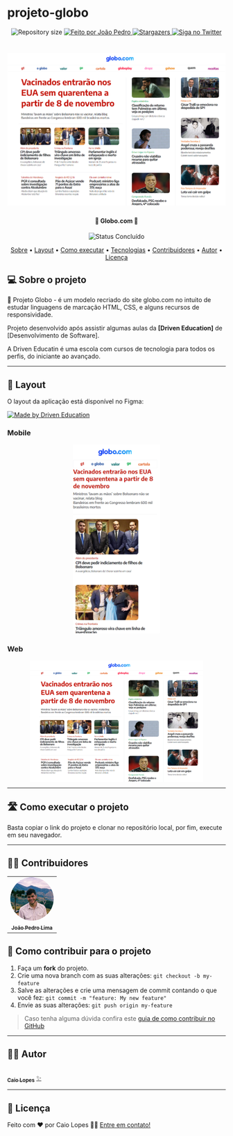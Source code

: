 # projeto-globo

<p align="center">

  <img alt="Repository size" src="https://img.shields.io/github/repo-size/jplimam/projeto-instagram">
  
  <!-- <img alt="License" src="https://img.shields.io/badge/license-MIT-brightgreen"> -->
  
   <a href="https://github.com/jplimam">
    <img alt="Feito por João Pedro" src="https://img.shields.io/badge/feito-por%20João%20Pedro%20Lima-BB2525">
   </a>
   
   <a href="https://github.com/jplimam/projeto-instagram/stargazers">
    <img alt="Stargazers" src="https://img.shields.io/github/stars/jplimam/projeto-instagram?style=social">
  </a>
  
   <a href="https://www.twitter.com/whoisjepire/">
    <img alt="Siga no Twitter" src="https://img.shields.io/twitter/url?url=https%3A%2F%2Fgithub.com%2Fjplimam%2Fprojeto-instagram">
  </a>
  
 
</p>
<h1 align="center">
    <img alt="Projeto Globo" title="#ProjetoGlobo" src="assets/images/globo.png" />
</h1>

<h4 align="center"> 
	🚧 Globo.com 🚧
</h4>

<p align="center">
	<!--<img alt="Status Em Desenvolvimento" src="https://img.shields.io/badge/STATUS-EM%20DESENVOLVIMENTO-green">-->
	<img alt="Status Concluído" src="https://img.shields.io/badge/STATUS-CONCLU%C3%8DDO-brightgreen">
</p>

<p align="center">
 <a href="#-sobre-o-projeto">Sobre</a> •
 <a href="#-layout">Layout</a> • 
 <a href="#-como-executar-o-projeto">Como executar</a> • 
 <a href="#-tecnologias">Tecnologias</a> • 
 <a href="#-contribuidores">Contribuidores</a> • 
 <a href="#-autor">Autor</a> • 
 <a href="#user-content--licença">Licença</a>
</p>


## 💻 Sobre o projeto

📄 Projeto Globo - é um modelo recriado do site globo.com no intuito de estudar linguagens de marcação HTML, CSS, e alguns recursos de responsividade.


Projeto desenvolvido após assistir algumas aulas da **[Driven Education]** de [Desenvolvimento de Software].

A Driven Educatin é uma escola com cursos de tecnologia para todos os perfis, do iniciante ao avançado.

---

## 🎨 Layout

O layout da aplicação está disponível no Figma:

<a href="https://www.figma.com/file/TusiAOJUwrEsBph6gYhUNf/Projeto-Globo.com?node-id=5%3A167&mode=dev">
  <img alt="Made by Driven Education" src="https://img.shields.io/badge/Acessar%20Layout%20-Figma-%2304D361">
</a>


### Mobile

<p align="center">
  <img alt="Projeto Globo" title="Projeto Globo" src="assets/images/mobile.png" width="200px">
</p>

### Web

<p align="center" style="display: flex; align-items: flex-start; justify-content: center;">
  <img alt="Projeto Globo" title="Projeto Globo" src="assets/images/globo.png" width="400px">

---

## 🛣️ Como executar o projeto

Basta copiar o link do projeto e clonar no repositório local, por fim, execute em seu navegador.

---

## 👨‍💻 Contribuidores

<table>
  <tr>
    <td align="center"><a href="https://github.com/jplimam"><img style="border-radius: 50%;" src="assets/images/IMG_9270.jpg" width="100px;" alt=""/><br /><sub><b>João Pedro Lima</b></sub></a><br />
  </tr>
</table>

## 💪 Como contribuir para o projeto

1. Faça um **fork** do projeto.
2. Crie uma nova branch com as suas alterações: `git checkout -b my-feature`
3. Salve as alterações e crie uma mensagem de commit contando o que você fez: `git commit -m "feature: My new feature"`
4. Envie as suas alterações: `git push origin my-feature`
> Caso tenha alguma dúvida confira este [guia de como contribuir no GitHub](./CONTRIBUTING.md)

---

## 🧙‍♂️ Autor

<a href="https://www.figma.com/@caiux">
 <img style="border-radius: 50%;" src="https://media.licdn.com/dms/image/D4D03AQEDfulqSVXZqw/profile-displayphoto-shrink_200_200/0/1674667231041?e=1688601600&v=beta&t=C-f9fp3xJDwXm1u4c6eMwpWfVIyW0eCTDAKGIyNdRJA" width="100px;" alt=""/>
 <br />
 <sub><b>Caio Lopes</b></sub></a> <a href="https://www.figma.com/@caiux" title="Cubos Academy">✨</a>
 <br />

---

## 📝 Licença

<!-- Este projeto esta sobe a licença [MIT](./LICENSE). -->

Feito com ❤️ por Caio Lopes 👋🏽 [Entre em contato!](https://www.linkedin.com/in/caiovslopes/)

